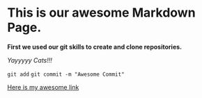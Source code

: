 # This is our awesome Markdown Page.

**First we used our git skills to create and clone repositories.**

*Yayyyyy Cats!!!*

`git add`
`git commit -m "Awesome Commit"`

[Here is my awesome link](http://beccanelson.github.io)

